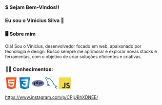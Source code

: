 ### $ Sejam Bem-Vindos!!
### Eu sou o Vinicius Silva 👋

### 🖥️ Sobre mim
Olá! Sou o Vinicius, desenvolvedor focado em web, apaixonado por tecnologia e design.
Busco sempre me aprimorar e explorar novas stacks e ferramentas, com o objetivo de criar soluções eficientes e criativas.
 
### 🧑‍💻 Conhecimentos:

<img src="https://raw.githubusercontent.com/devicons/devicon/master/icons/html5/html5-original.svg" width="40" height="40"/>
<img src="https://raw.githubusercontent.com/devicons/devicon/master/icons/css3/css3-original.svg" width="40" height="40"/>
<img src="https://raw.githubusercontent.com/devicons/devicon/master/icons/php/php-original.svg" width="40" height="40"/>
<img src="https://raw.githubusercontent.com/devicons/devicon/master/icons/mysql/mysql-original.svg" width="40" height="40"/>
<img src="https://raw.githubusercontent.com/devicons/devicon/master/icons/javascript/javascript-original.svg" width="40" height="40"/>


https://www.instagram.com/p/CPjUBhXDNEE/
